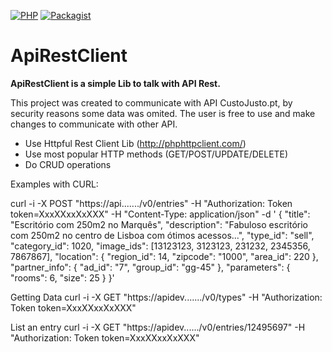 [![PHP](https://img.shields.io/pypi/phpversions/PHP.svg?style=plastic)]()
[![Packagist](https://img.shields.io/packagist/l/doctrine/orm.svg?style=plastic)]()
# ApiRestClient

**ApiRestClient is a simple Lib to talk with API Rest.**
<p>
This project was created to communicate with API CustoJusto.pt, by security reasons some data was omited.
The user is free to use and make changes to communicate with other API.</p>

  - Use Httpful Rest Client Lib (http://phphttpclient.com/)
  - Use most popular HTTP methods (GET/POST/UPDATE/DELETE)
  - Do CRUD operations

Examples with CURL:

curl -i -X POST "https://api......./v0/entries" -H "Authorization: Token token=XxxXXxxXxXXX" -H "Content-Type: application/json" -d '
{
    "title": "Escritório com 250m2 no Marquês",
    "description": "Fabuloso escritório com 250m2 no centro de Lisboa com ótimos acessos...",
    "type_id": "sell",
    "category_id": 1020,
    "image_ids": [13123123, 3123123, 231232, 2345356, 7867867],
    "location": {
        "region_id": 14,
        "zipcode": "1000",
        "area_id": 220
    },
    "partner_info": {
        "ad_id": "7",
        "group_id": "gg-45"
    },
    "parameters": {
        "rooms": 6,
        "size": 25
    }
}'

Getting Data
curl -i -X GET "https://apidev......./v0/types" -H "Authorization: Token token=XxxXXxxXxXXX"

List an entry
curl -i -X GET  "https://apidev....../v0/entries/12495697" -H "Authorization: Token token=XxxXXxxXxXXX"
